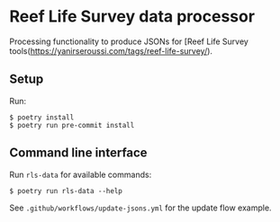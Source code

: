 # Reef Life Survey data processor

Processing functionality to produce JSONs for [Reef Life Survey tools(https://yanirseroussi.com/tags/reef-life-survey/).

## Setup

Run:

    $ poetry install
    $ poetry run pre-commit install

## Command line interface

Run `rls-data` for available commands:

    $ poetry run rls-data --help

See `.github/workflows/update-jsons.yml` for the update flow example.

